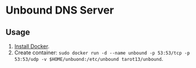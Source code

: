 # Unbound DNS Server    

## Usage  

1. [Install Docker](https://docs.docker.com/engine/installation/linux/docker-ce/ubuntu/).  
2. Create container: `sudo docker run -d --name unbound -p 53:53/tcp -p 53:53/udp -v $HOME/unbuond:/etc/unbound tarot13/unbound`.  